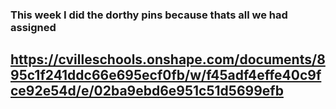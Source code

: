 ### This week I did the dorthy pins because thats all we had assigned

https://cvilleschools.onshape.com/documents/895c1f241ddc66e695ecf0fb/w/f45adf4effe40c9fce92e54d/e/02ba9ebd6e951c51d5699efb
---
